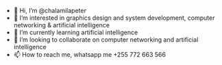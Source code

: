 - 👋 Hi, I’m @chalamilapeter
- 👀 I’m interested in graphics design and system development, computer networking & artificial intelligence
- 🌱 I’m currently learning artificial intelligence
- 💞️ I’m looking to collaborate on computer networking and artificial intelligence
- 📫 How to reach me, whatsapp me +255 772 663 566

<!---
chalamilapeter/chalamilapeter is a ✨ special ✨ repository because its `README.md` (this file) appears on your GitHub profile.
You can click the Preview link to take a look at your changes.
--->
